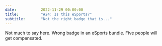 ```yaml
---
date: 			2022-11-29 00:00:00
title: 			"#24: Is this eSports?"
subtitle: 		"Not the right badge that is..."
---
```


Not much to say here. Wrong badge in an eSports bundle. Five people will get compensated.

<img src="/assets/images/citybadge.jpg" alt=""/>